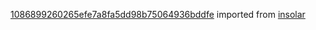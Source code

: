 [1086899260265efe7a8fa5dd98b75064936bddfe](https://github.com/insolar/insolar/commit/1086899260265efe7a8fa5dd98b75064936bddfe) imported from [insolar](https://github.com/insolar/insolar)
